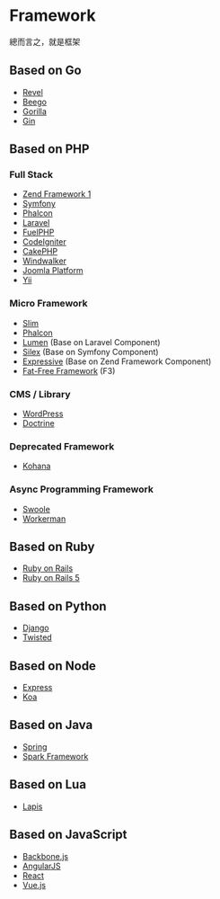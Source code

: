 # Framework

總而言之，就是框架

## Based on Go

* [Revel](http://revel.github.io/)
* [Beego](http://beego.me/)
* [Gorilla](http://www.gorillatoolkit.org/)
* [Gin](https://github.com/gin-gonic/gin)

## Based on PHP

### Full Stack

* [Zend Framework 1](zf1/README.md)
* [Symfony](symfony/README.md)
* [Phalcon](phalcon/README.md)
* [Laravel](laravel/README.md)
* [FuelPHP](fuelphp/README.md)
* [CodeIgniter](codeigniter/README.md)
* [CakePHP](http://cakephp.org/)
* [Windwalker](http://windwalker.io/)
* [Joomla Platform](https://github.com/joomla/joomla-platform)
* [Yii](http://www.yiiframework.com/)

### Micro Framework

* [Slim](slim/README.md)
* [Phalcon](phalcon/README.md)
* [Lumen](https://lumen.laravel.com/) (Base on Laravel Component)
* [Silex](silex/README.md) (Base on Symfony Component)
* [Expressive](https://docs.zendframework.com/zend-expressive/) (Base on Zend Framework Component)
* [Fat-Free Framework](https://fatfreeframework.com/) (F3)

### CMS / Library

* [WordPress](http://wordpress.org/)
* [Doctrine](http://www.doctrine-project.org/)

### Deprecated Framework

* [Kohana](http://kohanaframework.org/)

### Async Programming Framework

* [Swoole](https://www.swoole.com/)
* [Workerman](https://www.workerman.net/)

## Based on Ruby

* [Ruby on Rails](ror/README.md)
* [Ruby on Rails 5](ror5/README.md)

## Based on Python

* [Django](django/README.md)
* [Twisted](https://twistedmatrix.com/trac/)

## Based on Node

* [Express](express/README.md)
* [Koa](http://koajs.com/)

## Based on Java

* [Spring](https://spring.io/)
* [Spark Framework](http://sparkjava.com/)

## Based on Lua

* [Lapis](lapis/README.md)

## Based on JavaScript

* [Backbone.js](http://backbonejs.org)
* [AngularJS](https://angularjs.org)
* [React](https://facebook.github.io/react/)
* [Vue.js](https://vuejs.org/)
